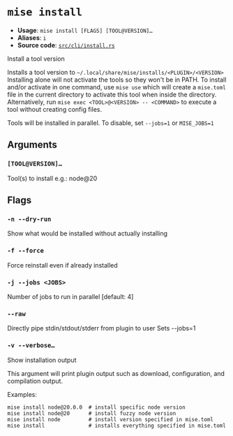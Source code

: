 # `mise install`

- **Usage**: `mise install [FLAGS] [TOOL@VERSION]…`
- **Aliases**: `i`
- **Source code**: [`src/cli/install.rs`](https://github.com/jdx/mise/blob/main/src/cli/install.rs)

Install a tool version

Installs a tool version to `~/.local/share/mise/installs/<PLUGIN>/<VERSION>`
Installing alone will not activate the tools so they won't be in PATH.
To install and/or activate in one command, use `mise use` which will create a `mise.toml` file
in the current directory to activate this tool when inside the directory.
Alternatively, run `mise exec <TOOL>@<VERSION> -- <COMMAND>` to execute a tool without creating config files.

Tools will be installed in parallel. To disable, set `--jobs=1` or `MISE_JOBS=1`

## Arguments

### `[TOOL@VERSION]…`

Tool(s) to install e.g.: node@20

## Flags

### `-n --dry-run`

Show what would be installed without actually installing

### `-f --force`

Force reinstall even if already installed

### `-j --jobs <JOBS>`

Number of jobs to run in parallel
[default: 4]

### `--raw`

Directly pipe stdin/stdout/stderr from plugin to user Sets --jobs=1

### `-v --verbose…`

Show installation output

This argument will print plugin output such as download, configuration, and compilation output.

Examples:

```
mise install node@20.0.0  # install specific node version
mise install node@20      # install fuzzy node version
mise install node         # install version specified in mise.toml
mise install              # installs everything specified in mise.toml
```
